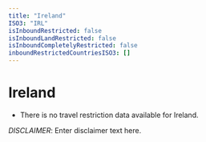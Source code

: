 ```yaml
---
title: "Ireland"
ISO3: "IRL"
isInboundRestricted: false
isInboundLandRestricted: false
isInboundCompletelyRestricted: false
inboundRestrictedCountriesISO3: []
---
```


# Ireland

* There is no travel restriction data available for Ireland.

*DISCLAIMER*: Enter disclaimer text here.
